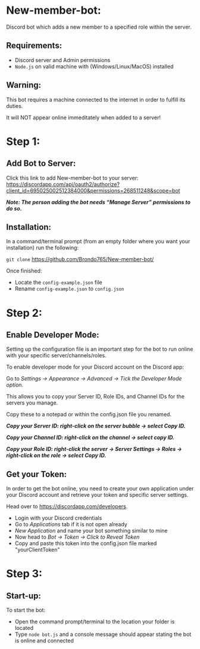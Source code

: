 # New-member-bot:
Discord bot which adds a new member to a specified role within the server.

## Requirements:
- Discord server and Admin permissions
- `Node.js` on valid machine with (Windows/Linux/MacOS) installed

## Warning:
This bot requires a machine connected to the internet in order to fulfill its
duties.

It will NOT appear online immeditately when added to a server!

# Step 1:
## Add Bot to Server:

Click this link to add New-member-bot to your server:
https://discordapp.com/api/oauth2/authorize?client_id=695025002512384000&permissions=268511248&scope=bot

***Note: The person adding the bot needs “Manage Server” permissions to do so.***

## Installation:
In a command/terminal prompt (from an empty folder where you want your installation) run the following:

`git clone` https://github.com/Brondo765/New-member-bot/

Once finished:

- Locate the `config-example.json` file
- Rename `config-example.json` to `config.json`

# Step 2:
## Enable Developer Mode:
Setting up the configuration file is an important step for the bot 
to run online with your specific server/channels/roles.

To enable developer mode for your Discord account on the Discord app:

Go to *Settings -> Appearance -> Advanced -> Tick the Developer Mode option.*

This allows you to copy your Server ID, Role IDs, and Channel IDs for the servers you manage.

Copy these to a notepad or within the config.json file you renamed.

***Copy your Server ID: right-click on the server bubble -> select Copy ID.***

***Copy your Channel ID: right-click on the channel -> select copy ID.***

***Copy your Role ID: right-click the server -> Server Settings -> Roles -> right-click on the role -> select Copy ID.***

## Get your Token:
In order to get the bot online, you need to create your own application under your
Discord account and retrieve your token and specific server settings.

Head over to https://discordapp.com/developers.
- Login with your Discord credentials
- Go to *Applications* tab if it is not open already
- *New Application* and name your bot something similar to mine
- Now head to *Bot -> Token -> Click to Reveal Token*
- Copy and paste this token into the config.json file marked "yourClientToken"

# Step 3:
## Start-up:
To start the bot: 
- Open the command prompt/terminal to the location your folder is located
- Type `node bot.js` and a console message should appear stating the bot is online and connected
